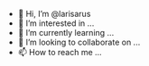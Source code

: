 - 👋 Hi, I’m @larisarus
- 👀 I’m interested in ...
- 🌱 I’m currently learning ...
- 💞️ I’m looking to collaborate on ...
- 📫 How to reach me ...

<!---
larisarus/larisarus is a ✨ special ✨ repository because its `README.md` (this file) appears on your GitHub profile.
You can click the Preview link to take a look at your changes.
--->
